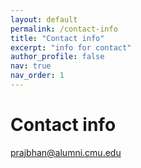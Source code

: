 ```yaml
---
layout: default
permalink: /contact-info
title: "Contact info"
excerpt: "info for contact"
author_profile: false
nav: true
nav_order: 1
---
```



# Contact info

<a href="mailto:prajbhan@alumni.cmu.edu" style="text-decoration:none"><i class="fas fa-fw fa-envelope" aria-hidden="true" style="color:#d44638"></i>prajbhan@alumni.cmu.edu</a>
